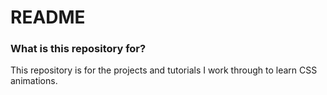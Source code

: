 # README #

### What is this repository for? ###

This repository is for the projects and tutorials I work through to learn CSS animations.